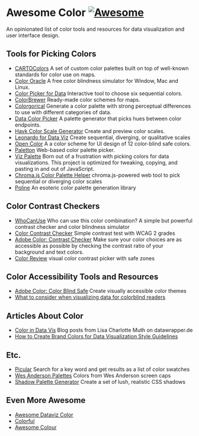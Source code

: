 # Awesome Color [![Awesome](https://awesome.re/badge-flat.svg)](https://awesome.re)

An opinionated list of color tools and resources for data visualization and user interface design.


## Tools for Picking Colors

- [CARTOColors](https://carto.com/carto-colors) A set of custom color palettes built on top of well-known standards for color use on maps.
- [Color Oracle](http://tristen.ca/hcl-picker/) A free color blindness simulator for Window, Mac and Linux.
- [Color Picker for Data](http://tristen.ca/hcl-picker/) Interactive tool to choose six sequential colors.
- [ColorBrewer](http://colorbrewer2.org) Ready-made color schemes for maps.
- [Colorgorical](http://vrl.cs.brown.edu/color) Generate a color palette with strong perceptual differences to use with different categories of data.
- [Data Color Picker](https://learnui.design/tools/data-color-picker.html) A palette generator that picks hues between color endpoints.
- [Hayk Color Scale Generator](https://hihayk.github.io/scale/) Create and preview color scales.
- [Leonardo for Data Viz](https://leonardocolor.io/scales.html) Create sequential, diverging, or qualitative scales
- [Open Color](https://yeun.github.io/open-color/) A a color scheme for UI design of 12 color-blind safe colors.
- [Paletton](http://paletton.com/) Web-based color palette picker.
- [Viz Palette](https://projects.susielu.com/viz-palette) Born out of a frustration with picking colors for data visualizations. This project is optimized for tweaking, copying, and pasting in and out of JavaScript.
- [Chroma.js Color Palette Helper](https://gka.github.io/palettes) chroma.js-powered web tool to pick sequential or diverging color scales
- [Poline](https://meodai.github.io/poline/) An esoteric color palette generation library


## Color Contrast Checkers

- [WhoCanUse](https://www.whocanuse.com/) Who can use this color combination? A simple but powerful contrast checker and color blindness simulator
- [Color Contrast Checker](https://marijohannessen.github.io/color-contrast-checker/) Simple contrast test with WCAG 2 grades
- [Adobe Color: Contrast Checker](https://color.adobe.com/create/color-contrast-analyzer) Make sure your color choices are as accessible as possible by checking the contrast ratio of your background and text colors.
- [Color Review](https://color.review) visual color contrast picker with safe zones


## Color Accessibility Tools and Resources
- [Adobe Color: Color Blind Safe](https://color.adobe.com/create/color-accessibility) Create visually accessible color themes
- [What to consider when visualizing data for colorblind readers](https://blog.datawrapper.de/colorblindness-part2/) 


## Articles About Color
- [Color in Data Vis](https://blog.datawrapper.de/category/color-in-data-vis/) Blog posts from Lisa Charlotte Muth on datawrapper.de
- [How to Create Brand Colors for Data Visualization Style Guidelines](https://nightingaledvs.com/how-to-create-brand-colors-for-data-visualization-style-guidelines/)


## Etc.
- [Picular](https://picular.co) Search for a key word and get results as a list of color swatches
- [Wes Anderson Palettes](https://wesandersonpalettes.tumblr.com) Colors from Wes Anderson screen caps
- [Shadow Palette Generator](https://www.joshwcomeau.com/shadow-palette/) Create a set of lush, realistic CSS shadows


## Even More Awesome
- [Awesome Dataviz Color](https://github.com/SuperMayo/awesome-dataviz-color)
- [Colorful](https://github.com/Siddharth11/Colorful)
- [Awesome Colour](https://github.com/colour-science/awesome-colour)

